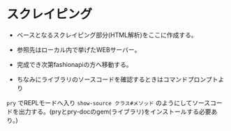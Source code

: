 # スクレイピング

* ベースとなるスクレイピング部分(HTML解析)をここに作成する。

* 参照先はローカル内で挙げたWEBサーバー。

* 完成でき次第fashionapiの方へ移動する。

* ちなみにライブラリのソースコードを確認するときはコマンドプロンプトより
    
```pry```
でREPLモードへ入り
```show-source クラス#メソッド```
のようにしてソースコードを出力する。(pryとpry-docのgem(ライブラリ)をインストールする必要あり。)

